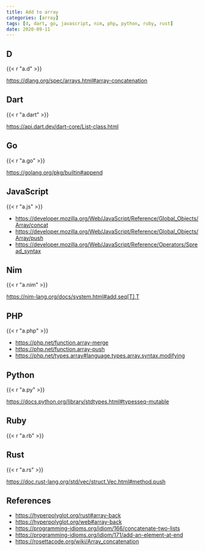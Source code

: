 ```yaml
---
title: Add to array
categories: [array]
tags: [d, dart, go, javascript, nim, php, python, ruby, rust]
date: 2020-09-11
---
```


## D

{{< r "a.d" >}}

<https://dlang.org/spec/arrays.html#array-concatenation>

## Dart

{{< r "a.dart" >}}

<https://api.dart.dev/dart-core/List-class.html>

## Go

{{< r "a.go" >}}

<https://golang.org/pkg/builtin#append>

## JavaScript

{{< r "a.js" >}}

- <https://developer.mozilla.org/Web/JavaScript/Reference/Global_Objects/Array/concat>
- <https://developer.mozilla.org/Web/JavaScript/Reference/Global_Objects/Array/push>
- <https://developer.mozilla.org/Web/JavaScript/Reference/Operators/Spread_syntax>

## Nim

{{< r "a.nim" >}}

<https://nim-lang.org/docs/system.html#add,seq[T],T>

## PHP

{{< r "a.php" >}}

- <https://php.net/function.array-merge>
- <https://php.net/function.array-push>
- <https://php.net/types.array#language.types.array.syntax.modifying>

## Python

{{< r "a.py" >}}

<https://docs.python.org/library/stdtypes.html#typesseq-mutable>

## Ruby

{{< r "a.rb" >}}

## Rust

{{< r "a.rs" >}}

<https://doc.rust-lang.org/std/vec/struct.Vec.html#method.push>

## References

- <https://hyperpolyglot.org/rust#array-back>
- <https://hyperpolyglot.org/web#array-back>
- <https://programming-idioms.org/idiom/166/concatenate-two-lists>
- <https://programming-idioms.org/idiom/171/add-an-element-at-end>
- <https://rosettacode.org/wiki/Array_concatenation>

